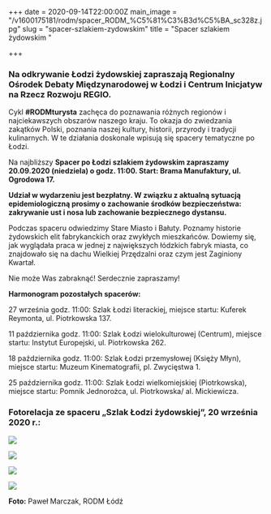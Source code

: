+++
date = 2020-09-14T22:00:00Z
main_image = "/v1600175181/rodm/spacer_RODM_%C5%81%C3%B3d%C5%BA_sc328z.jpg"
slug = "spacer-szlakiem-zydowskim"
title = "Spacer szlakiem żydowskim "

+++
### **Na odkrywanie Łodzi żydowskiej zapraszają Regionalny Ośrodek Debaty Międzynarodowej w Łodzi i Centrum Inicjatyw na Rzecz Rozwoju REGIO.**

Cykl **#RODMturysta** zachęca do poznawania różnych regionów i najciekawszych obszarów naszego kraju. To okazja do zwiedzania zakątków Polski, poznania naszej kultury, historii, przyrody i tradycji kulinarnych. W te działania doskonale wpisują się spacery tematyczne po Łodzi.

Na najbliższy **Spacer po Łodzi szlakiem żydowskim zapraszamy 20.09.2020 (niedziela) o godz. 11:00. Start: Brama Manufaktury, ul. Ogrodowa 17.**

**Udział w wydarzeniu jest bezpłatny. W związku z aktualną sytuacją epidemiologiczną prosimy o zachowanie środków bezpieczeństwa: zakrywanie ust i nosa lub zachowanie bezpiecznego dystansu.**

Podczas spaceru odwiedzimy Stare Miasto i Bałuty. Poznamy historie żydowskich elit fabrykanckich oraz zwykłych mieszkańców. Dowiemy się, jak wyglądała praca w jednej z największych łódzkich fabryk miasta, co znajdowało się na dachu Wielkiej Przędzalni oraz czym jest Zaginiony Kwartał.

Nie może Was zabraknąć! Serdecznie zapraszamy!

**Harmonogram pozostałych spacerów:**

27 września godz. 11:00: Szlak Łodzi literackiej, miejsce startu: Kuferek Reymonta, ul. Piotrkowska 137.

11 października godz. 11:00: Szlak Łodzi wielokulturowej (Centrum), miejsce startu: Instytut Europejski, ul. Piotrkowska 262.

18 października godz. 11:00: Szlak Łodzi przemysłowej (Księży Młyn), miejsce startu: Muzeum Kinematografii, pl. Zwycięstwa 1.

25 października godz. 11:00: Szlak Łodzi wielkomiejskiej (Piotrkowska), miejsce startu: Pomnik Jednorożca, ul. Piotrkowska/ al. Mickiewicza.

### Fotorelacja ze spaceru „Szlak Łodzi żydowskiej”, 20 września 2020 r.:

![](https://res.cloudinary.com/inspro/image/upload/v1600780726/rodm/Foto_1_zxcbia.jpg)

![](https://res.cloudinary.com/inspro/image/upload/v1600780762/rodm/Foto_2_twnbjw.jpg)

![](https://res.cloudinary.com/inspro/image/upload/v1600780787/rodm/Foto_3_lkj4j3.jpg)

![](https://res.cloudinary.com/inspro/image/upload/v1600780835/rodm/Foto_4_dphezk.jpg)

**Foto:** Paweł Marczak, RODM Łódź